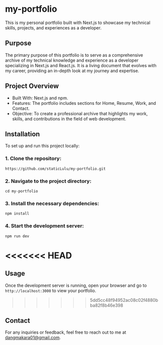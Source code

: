 # my-portfolio

This is my personal portfolio built with Next.js to showcase my technical skills, projects, and experiences as a developer.

## Purpose

The primary purpose of this portfolio is to serve as a comprehensive archive of my technical knowledge and experience as a developer specializing in Next.js and React.js. It is a living document that evolves with my career, providing an in-depth look at my journey and expertise.

## Project Overview

- Built With: Next.js and npm.
- Features: The portfolio includes sections for Home, Resume, Work, and Contact.
- Objective: To create a professional archive that highlights my work, skills, and contributions in the field of web development.

## Installation

To set up and run this project locally:

### 1. Clone the repository:

    https://github.com/staticLulu/my-portfolio.git

### 2. Navigate to the project directory:

    cd my-portfolio

### 3. Install the necessary dependencies:

    npm install

### 4. Start the development server:

    npm run dev

<<<<<<< HEAD
=======
## Usage

Once the development server is running, open your browser and go to `http://localhost:3000` to view your portfolio.

>>>>>>> 5dd5cc48f94952ac08c02f4880bba82f8b46e398
## Contact

For any inquiries or feedback, feel free to reach out to me at [dangmakara01@gmail.com](https://mail.google.com/mail/?view=cm&fs=1&to=dangmakara01@gmail.com).
